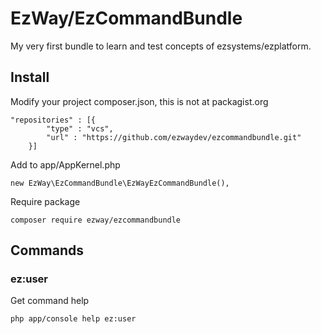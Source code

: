 # EzWay/EzCommandBundle

My very first bundle to learn and test concepts of ezsystems/ezplatform.

## Install

Modify your project composer.json, this is not at packagist.org

	"repositories" : [{
			"type" : "vcs",
			"url" : "https://github.com/ezwaydev/ezcommandbundle.git"
		}]

Add to app/AppKernel.php

	new EzWay\EzCommandBundle\EzWayEzCommandBundle(),
	
Require package

	composer require ezway/ezcommandbundle
	

## Commands

### ez:user
Get command help

	php app/console help ez:user
